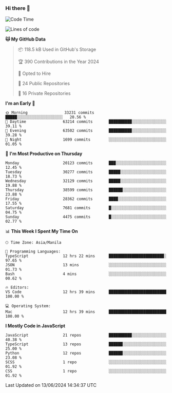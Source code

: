 ### Hi there 👋

<!--START_SECTION:waka-->
![Code Time](http://img.shields.io/badge/Code%20Time-782%20hrs%2023%20mins-blue)

![Lines of code](https://img.shields.io/badge/From%20Hello%20World%20I%27ve%20Written-64.7%20million%20lines%20of%20code-blue)

**🐱 My GitHub Data** 

> 📦 118.5 kB Used in GitHub's Storage 
 > 
> 🏆 390 Contributions in the Year 2024
 > 
> 💼 Opted to Hire
 > 
> 📜 24 Public Repositories 
 > 
> 🔑 16 Private Repositories 
 > 
**I'm an Early 🐤** 

```text
🌞 Morning                33231 commits       █████░░░░░░░░░░░░░░░░░░░░   20.56 % 
🌆 Daytime                63214 commits       ██████████░░░░░░░░░░░░░░░   39.11 % 
🌃 Evening                63502 commits       ██████████░░░░░░░░░░░░░░░   39.28 % 
🌙 Night                  1699 commits        ░░░░░░░░░░░░░░░░░░░░░░░░░   01.05 % 
```
📅 **I'm Most Productive on Thursday** 

```text
Monday                   20123 commits       ███░░░░░░░░░░░░░░░░░░░░░░   12.45 % 
Tuesday                  30277 commits       █████░░░░░░░░░░░░░░░░░░░░   18.73 % 
Wednesday                32129 commits       █████░░░░░░░░░░░░░░░░░░░░   19.88 % 
Thursday                 38599 commits       ██████░░░░░░░░░░░░░░░░░░░   23.88 % 
Friday                   28362 commits       ████░░░░░░░░░░░░░░░░░░░░░   17.55 % 
Saturday                 7681 commits        █░░░░░░░░░░░░░░░░░░░░░░░░   04.75 % 
Sunday                   4475 commits        █░░░░░░░░░░░░░░░░░░░░░░░░   02.77 % 
```


📊 **This Week I Spent My Time On** 

```text
🕑︎ Time Zone: Asia/Manila

💬 Programming Languages: 
TypeScript               12 hrs 22 mins      ████████████████████████░   97.65 % 
JSON                     13 mins             ░░░░░░░░░░░░░░░░░░░░░░░░░   01.73 % 
Bash                     4 mins              ░░░░░░░░░░░░░░░░░░░░░░░░░   00.62 % 

🔥 Editors: 
VS Code                  12 hrs 39 mins      █████████████████████████   100.00 % 

💻 Operating System: 
Mac                      12 hrs 39 mins      █████████████████████████   100.00 % 
```

**I Mostly Code in JavaScript** 

```text
JavaScript               21 repos            ██████████░░░░░░░░░░░░░░░   40.38 % 
TypeScript               13 repos            ██████░░░░░░░░░░░░░░░░░░░   25.00 % 
Python                   12 repos            ██████░░░░░░░░░░░░░░░░░░░   23.08 % 
SCSS                     1 repo              ░░░░░░░░░░░░░░░░░░░░░░░░░   01.92 % 
CSS                      1 repo              ░░░░░░░░░░░░░░░░░░░░░░░░░   01.92 % 
```




 Last Updated on 13/06/2024 14:34:37 UTC
<!--END_SECTION:waka-->
